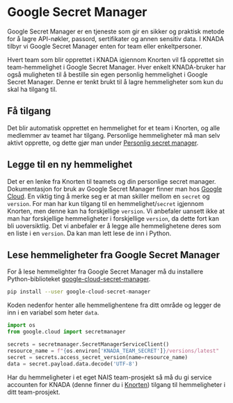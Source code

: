 # Google Secret Manager

Google Secret Manager er en tjeneste som gir en sikker og praktisk metode for å lagre API-nøkler, passord, sertifikater og annen sensitiv data.
I KNADA tilbyr vi Google Secret Manager enten for team eller enkeltpersoner.

Hvert team som blir opprettet i KNADA igjennom Knorten vil få opprettet sin team-hemmelighet i Google Secret Manager.
Hver enkelt KNADA-bruker har også muligheten til å bestille sin egen personlig hemmelighet i Google Secret Manager.
Denne er tenkt brukt til å lagre hemmeligheter som kun du skal ha tilgang til.

## Få tilgang

Det blir automatisk opprettet en hemmelighet for et team i Knorten, og alle medlemmer av teamet har tilgang.
Personlige hemmeligheter må man selv aktivt opprette, og dette gjør man under [Personlig secret manager](https://knorten.knada.io/oversikt#personlig-secret-manager).

## Legge til en ny hemmelighet

Det er en lenke fra Knorten til teamets og din personlige secret manager.
Dokumentasjon for bruk av Google Secret Manager finner man hos [Google Cloud](https://cloud.google.com/secret-manager/docs/creating-and-accessing-secrets).
En viktig ting å merke seg er at man skiller mellom en `secret` og `version`.
For man har kun tilgang til en hemmelighet/`secret` igjennom Knorten, men denne kan ha forskjellige `version`.
Vi anbefaler uansett ikke at man har forskjellige hemmeligheter i forskjellige `version`, da dette fort kan bli uoversiktlig.
Det vi anbefaler er å legge alle hemmelighetene deres som en liste i en `version`.
Da kan man lett lese de inn i Python.

## Lese hemmeligheter fra Google Secret Manager

For å lese hemmelighter fra Google Secret Manager må du installere Python-biblioteket [google-cloud-secret-manager](https://pypi.org/project/google-cloud-secret-manager/).


 ```bash
pip install --user google-cloud-secret-manager
```

Koden nedenfor henter alle hemmelighentene fra ditt område og legger de inn i en variabel som heter `data`.

```python
import os
from google.cloud import secretmanager

secrets = secretmanager.SecretManagerServiceClient()
resource_name = f"{os.environ['KNADA_TEAM_SECRET']}/versions/latest"
secret = secrets.access_secret_version(name=resource_name)
data = secret.payload.data.decode('UTF-8')
```

Har du hemmeligheter i et eget NAIS team-prosjekt så må du gi service accounten for KNADA (denne finner du i [Knorten](https://knorten.knada.io)) tilgang til hemmeligheter i ditt team-prosjekt.
